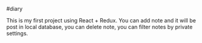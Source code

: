 #diary

This is my first project using React + Redux. You can add note and it will be post in local database, you can delete note, you can filter notes by private settings.
